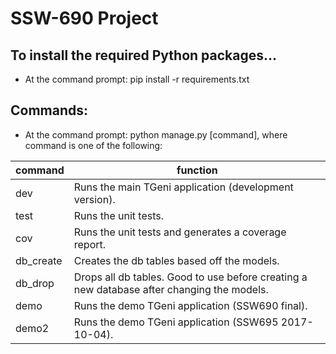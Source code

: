 # SSW-690 Project

## To install the required Python packages...
* At the command prompt: pip install -r requirements.txt

## Commands:
* At the command prompt: python manage.py [command], where command is one of the following:

command      | function
------------ | -------------
dev          | Runs the main TGeni application (development version).
test         | Runs the unit tests.
cov          | Runs the unit tests and generates a coverage report.
db_create    | Creates the db tables based off the models.
db_drop      | Drops all db tables. Good to use before creating a new database after changing the models.
demo         | Runs the demo TGeni application (SSW690 final).
demo2        | Runs the demo TGeni application (SSW695 2017-10-04).
